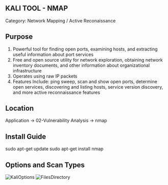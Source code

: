 ## KALI TOOL - NMAP
Category: Network Mapping / Active Reconaissance

## Purpose
1. Powerful tool for finding open ports, examining hosts, and extracting useful information about port services
2. Free and open source utility for network exploration, obtaining network inventory documents, and other information about organizational infrastructure
3. Operates using raw IP packets
4. Features Include: ping sweep, scan and show open ports, determine open services, discovering and listing hosts, service version discovery, and more active reconnaissance features 

## Location
Application -> 02-Vulnerability Analysis -> nmap

## Install Guide
sudo apt-get update
sudo apt-get install nmap

## Options and Scan Types
![KaliOptions](./Files.png)
![FilesDirectory](./Files.png)
